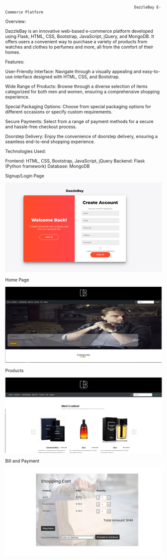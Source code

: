                                                               DazzleBay E-Commerce Platform 

Overview:

DazzleBay is an innovative web-based e-commerce platform developed using Flask, HTML, CSS, Bootstrap, JavaScript, jQuery, and MongoDB. It offers users a convenient way to purchase a variety of products from watches and clothes to perfumes and more, all from the comfort of their homes.

Features:

User-Friendly Interface: Navigate through a visually appealing and easy-to-use interface designed with HTML, CSS, and Bootstrap.

Wide Range of Products: Browse through a diverse selection of items categorized for both men and women, ensuring a comprehensive shopping experience.

Special Packaging Options: Choose from special packaging options for different occasions or specify custom requirements.

Secure Payments: Select from a range of payment methods for a secure and hassle-free checkout process.

Doorstep Delivery: Enjoy the convenience of doorstep delivery, ensuring a seamless end-to-end shopping experience.

Technologies Used:

Frontend: HTML, CSS, Bootstrap, JavaScript, jQuery
Backend: Flask (Python framework)
Database: MongoDB

Signup/Login Page

![img_1.png](img_1.png)

Home Page

![img_2.png](img_2.png)

Products

![img_3.png](img_3.png)

Bill and Payment

![img_4.png](img_4.png)


